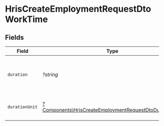 # HrisCreateEmploymentRequestDtoWorkTime


## Fields

| Field                                                                                                                           | Type                                                                                                                            | Required                                                                                                                        | Description                                                                                                                     | Example                                                                                                                         |
| ------------------------------------------------------------------------------------------------------------------------------- | ------------------------------------------------------------------------------------------------------------------------------- | ------------------------------------------------------------------------------------------------------------------------------- | ------------------------------------------------------------------------------------------------------------------------------- | ------------------------------------------------------------------------------------------------------------------------------- |
| `duration`                                                                                                                      | *?string*                                                                                                                       | :heavy_minus_sign:                                                                                                              | The work time duration in ISO 8601 duration format                                                                              | P0Y0M0DT8H0M0S                                                                                                                  |
| `durationUnit`                                                                                                                  | [?Components\HrisCreateEmploymentRequestDtoDurationUnit](../../Models/Components/HrisCreateEmploymentRequestDtoDurationUnit.md) | :heavy_minus_sign:                                                                                                              | The duration unit of the work time                                                                                              | month                                                                                                                           |